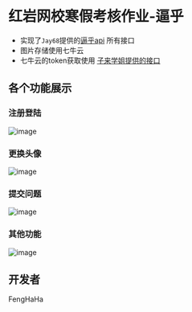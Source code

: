 # 红岩网校寒假考核作业-逼乎


* 实现了`Jay68`提供的[逼乎api](https://github.com/jay68/bihu_web/wiki/%E9%80%BC%E4%B9%8EAPI%E6%96%87%E6%A1%A3) 所有接口  <br>
* 图片存储使用七牛云
* 七牛云的token获取使用 [子来学姐提供的接口 ](https://github.com/Zzzia/qiniuToken) <br>
 
## 各个功能展示


### 注册登陆

![image]()

### 更换头像

![image]()


### 提交问题

![image]()

### 其他功能

![image]()


## 开发者

FengHaHa
